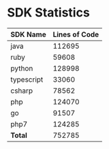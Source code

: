 # SDK Statistics

| SDK Name | Lines of Code |
| -------- | ------------- |
| java | 112695 |
| ruby | 59608 |
| python | 128998 |
| typescript | 33060 |
| csharp | 78562 |
| php | 124070 |
| go | 91507 |
| php7 | 124285 |
| **Total** | 752785 |
